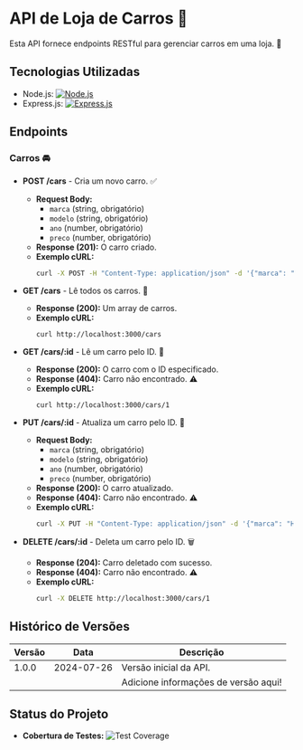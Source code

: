 # API de Loja de Carros 🚗

Esta API fornece endpoints RESTful para gerenciar carros em uma loja.  🎉

## Tecnologias Utilizadas
* Node.js: [![Node.js](https://img.shields.io/badge/node.js-%3E%2016-brightgreen)](https://nodejs.org/)
* Express.js: [![Express.js](https://img.shields.io/badge/express.js-4.x-blue)](https://expressjs.com/)


## Endpoints

### Carros 🚘

* **POST /cars** - Cria um novo carro. ✅
    * **Request Body:**
        * `marca` (string, obrigatório)
        * `modelo` (string, obrigatório)
        * `ano` (number, obrigatório)
        * `preco` (number, obrigatório)
    * **Response (201):** O carro criado.
    * **Exemplo cURL:**
        ```bash
        curl -X POST -H "Content-Type: application/json" -d '{"marca": "Toyota", "modelo": "Corolla", "ano": 2023, "preco": 100000}' http://localhost:3000/cars
        ```

* **GET /cars** - Lê todos os carros. 📖
    * **Response (200):** Um array de carros.
    * **Exemplo cURL:**
        ```bash
        curl http://localhost:3000/cars
        ```

* **GET /cars/:id** - Lê um carro pelo ID. 🔎
    * **Response (200):** O carro com o ID especificado.
    * **Response (404):** Carro não encontrado. ⚠️
    * **Exemplo cURL:**
        ```bash
        curl http://localhost:3000/cars/1
        ```

* **PUT /cars/:id** - Atualiza um carro pelo ID. 🔄
    * **Request Body:**
        * `marca` (string, obrigatório)
        * `modelo` (string, obrigatório)
        * `ano` (number, obrigatório)
        * `preco` (number, obrigatório)
    * **Response (200):** O carro atualizado.
    * **Response (404):** Carro não encontrado. ⚠️
    * **Exemplo cURL:**
        ```bash
        curl -X PUT -H "Content-Type: application/json" -d '{"marca": "Honda", "modelo": "Civic", "ano": 2024, "preco": 120000}' http://localhost:3000/cars/1
        ```

* **DELETE /cars/:id** - Deleta um carro pelo ID. 🗑️
    * **Response (204):** Carro deletado com sucesso.
    * **Response (404):** Carro não encontrado. ⚠️
    * **Exemplo cURL:**
        ```bash
        curl -X DELETE http://localhost:3000/cars/1
        ```

## Histórico de Versões

| Versão | Data       | Descrição                               |
|---------|------------|-------------------------------------------|
| 1.0.0   | 2024-07-26 | Versão inicial da API.                   |
|         |            | Adicione informações de versão aqui!     |


## Status do Projeto

* **Cobertura de Testes:** ![Test Coverage](https://img.shields.io/badge/test%20coverage-0%25-red)
